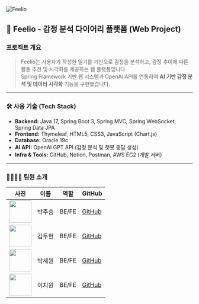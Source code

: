 ![Feelio](https://github.com/user-attachments/assets/6f6c12f9-915b-4ecc-9556-87c67b98ca62)
## 📌 Feelio - 감정 분석 다이어리 플랫폼 (Web Project)

### 프로젝트 개요

> Feelio는 사용자가 작성한 일기를 기반으로 감정을 분석하고, 감정 추이에 따른 활동 추천 및 시각화를 제공하는 웹 플랫폼입니다.  
> Spring Framework 기반 웹 시스템과 OpenAI API를 연동하여 **AI 기반 감정 분석 및 데이터 시각화** 기능을 구현했습니다.

---

### 🛠️ 사용 기술 (Tech Stack)

- **Backend:** Java 17, Spring Boot 3, Spring MVC, Spring WebSocket, Spring Data JPA  
- **Frontend:** Thymeleaf, HTML5, CSS3, JavaScript (Chart.js)  
- **Database:** Oracle 19c  
- **AI API:** OpenAI GPT API (감정 분석 및 챗봇 응답 생성)  
- **Infra & Tools:** GitHub, Notion, Postman, AWS EC2 (개발 서버)

---

### 👨‍👩‍👦‍👦 팀원 소개

| 사진 | 이름   | 역할  | GitHub |
|------|--------|-------|--------|
| <img src="https://github.com/ParkJuseung.png" width="60"/> | 박주승 | BE/FE | [GitHub](https://github.com/ParkJuseung) |
| <img src="https://github.com/josephkimmm.png" width="60"/> | 김두현 | BE/FE | [GitHub](https://github.com/josephkimmm) |
| <img src="https://github.com/dnjs0.png" width="60"/>       | 박세원 | BE/FE | [GitHub](https://github.com/dnjs0)       |
| <img src="https://github.com/jern2.png" width="60"/>       | 이지원 | BE/FE | [GitHub](https://github.com/jern2)       |

